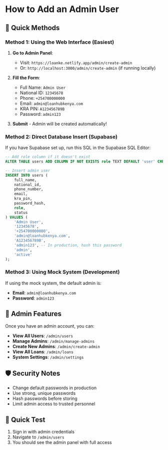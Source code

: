 # How to Add an Admin User

## 🚀 **Quick Methods**

### **Method 1: Using the Web Interface (Easiest)**

1. **Go to Admin Panel**:
   - Visit: `https://loanke.netlify.app/admin/create-admin`
   - Or: `http://localhost:3000/admin/create-admin` (if running locally)

2. **Fill the Form**:
   - Full Name: `Admin User`
   - National ID: `12345678`
   - Phone: `+254700000000`
   - Email: `admin@loanhubkenya.com`
   - KRA PIN: `A123456789B`
   - Password: `admin123`

3. **Submit** - Admin will be created automatically!

### **Method 2: Direct Database Insert (Supabase)**

If you have Supabase set up, run this SQL in the Supabase SQL Editor:

```sql
-- Add role column if it doesn't exist
ALTER TABLE users ADD COLUMN IF NOT EXISTS role TEXT DEFAULT 'user' CHECK (role IN ('user', 'admin'));

-- Insert admin user
INSERT INTO users (
    full_name,
    national_id,
    phone_number,
    email,
    kra_pin,
    password_hash,
    role,
    status
) VALUES (
    'Admin User',
    '12345678',
    '+254700000000',
    'admin@loanhubkenya.com',
    'A123456789B',
    'admin123', -- In production, hash this password
    'admin',
    'active'
);
```

### **Method 3: Using Mock System (Development)**

If using the mock system, the default admin is:
- **Email**: `admin@loanhubkenya.com`
- **Password**: `admin123`

## 🔧 **Admin Features**

Once you have an admin account, you can:

- **View All Users**: `/admin/users`
- **Manage Admins**: `/admin/manage-admins`
- **Create New Admins**: `/admin/create-admin`
- **View All Loans**: `/admin/loans`
- **System Settings**: `/admin/settings`

## 🛡️ **Security Notes**

- Change default passwords in production
- Use strong, unique passwords
- Hash passwords before storing
- Limit admin access to trusted personnel

## 🎯 **Quick Test**

1. Sign in with admin credentials
2. Navigate to `/admin/users`
3. You should see the admin panel with full access
